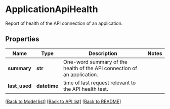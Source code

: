 # ApplicationApiHealth

Report of health of the API connection of an application.
## Properties
Name | Type | Description | Notes
------------ | ------------- | ------------- | -------------
**summary** | **str** | One-word summary of the health of the API connection of an application. | 
**last_used** | **datetime** | time of last request relevant to the API health test. | 

[[Back to Model list]](../README.md#documentation-for-models) [[Back to API list]](../README.md#documentation-for-api-endpoints) [[Back to README]](../README.md)



